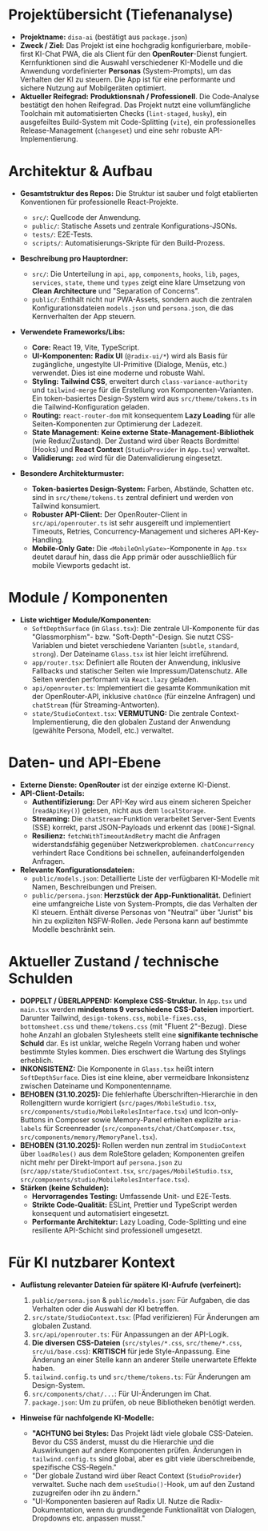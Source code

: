 # Projektübersicht (Tiefenanalyse)

- **Projektname:** `disa-ai` (bestätigt aus `package.json`)
- **Zweck / Ziel:** Das Projekt ist eine hochgradig konfigurierbare, mobile-first KI-Chat PWA, die als Client für den **OpenRouter**-Dienst fungiert. Kernfunktionen sind die Auswahl verschiedener KI-Modelle und die Anwendung vordefinierter **Personas** (System-Prompts), um das Verhalten der KI zu steuern. Die App ist für eine performante und sichere Nutzung auf Mobilgeräten optimiert.
- **Aktueller Reifegrad:** **Produktionsnah / Professionell**. Die Code-Analyse bestätigt den hohen Reifegrad. Das Projekt nutzt eine vollumfängliche Toolchain mit automatisierten Checks (`lint-staged`, `husky`), ein ausgefeiltes Build-System mit Code-Splitting (`vite`), ein professionelles Release-Management (`changeset`) und eine sehr robuste API-Implementierung.

# Architektur & Aufbau

- **Gesamtstruktur des Repos:** Die Struktur ist sauber und folgt etablierten Konventionen für professionelle React-Projekte.
  - `src/`: Quellcode der Anwendung.
  - `public/`: Statische Assets und zentrale Konfigurations-JSONs.
  - `tests/`: E2E-Tests.
  - `scripts/`: Automatisierungs-Skripte für den Build-Prozess.

- **Beschreibung pro Hauptordner:**
  - `src/`: Die Unterteilung in `api`, `app`, `components`, `hooks`, `lib`, `pages`, `services`, `state`, `theme` und `types` zeigt eine klare Umsetzung von **Clean Architecture** und "Separation of Concerns".
  - `public/`: Enthält nicht nur PWA-Assets, sondern auch die zentralen Konfigurationsdateien `models.json` und `persona.json`, die das Kernverhalten der App steuern.

- **Verwendete Frameworks/Libs:**
  - **Core:** React 19, Vite, TypeScript.
  - **UI-Komponenten:** **Radix UI** (`@radix-ui/*`) wird als Basis für zugängliche, ungestylte UI-Primitive (Dialoge, Menüs, etc.) verwendet. Dies ist eine moderne und robuste Wahl.
  - **Styling:** **Tailwind CSS**, erweitert durch `class-variance-authority` und `tailwind-merge` für die Erstellung von Komponenten-Varianten. Ein token-basiertes Design-System wird aus `src/theme/tokens.ts` in die Tailwind-Konfiguration geladen.
  - **Routing:** `react-router-dom` mit konsequentem **Lazy Loading** für alle Seiten-Komponenten zur Optimierung der Ladezeit.
  - **State Management:** **Keine externe State-Management-Bibliothek** (wie Redux/Zustand). Der Zustand wird über Reacts Bordmittel (Hooks) und **React Context** (`StudioProvider` in `App.tsx`) verwaltet.
  - **Validierung:** `zod` wird für die Datenvalidierung eingesetzt.

- **Besondere Architekturmuster:**
  - **Token-basiertes Design-System:** Farben, Abstände, Schatten etc. sind in `src/theme/tokens.ts` zentral definiert und werden von Tailwind konsumiert.
  - **Robuster API-Client:** Der OpenRouter-Client in `src/api/openrouter.ts` ist sehr ausgereift und implementiert Timeouts, Retries, Concurrency-Management und sicheres API-Key-Handling.
  - **Mobile-Only Gate:** Die `<MobileOnlyGate>`-Komponente in `App.tsx` deutet darauf hin, dass die App primär oder ausschließlich für mobile Viewports gedacht ist.

# Module / Komponenten

- **Liste wichtiger Module/Komponenten:**
  - `SoftDepthSurface` (in `Glass.tsx`): Die zentrale UI-Komponente für das "Glassmorphism"- bzw. "Soft-Depth"-Design. Sie nutzt CSS-Variablen und bietet verschiedene Varianten (`subtle`, `standard`, `strong`). Der Dateiname `Glass.tsx` ist hier leicht irreführend.
  - `app/router.tsx`: Definiert alle Routen der Anwendung, inklusive Fallbacks und statischer Seiten wie Impressum/Datenschutz. Alle Seiten werden performant via `React.lazy` geladen.
  - `api/openrouter.ts`: Implementiert die gesamte Kommunikation mit der OpenRouter-API, inklusive `chatOnce` (für einzelne Anfragen) und `chatStream` (für Streaming-Antworten).
  - `state/StudioContext.tsx`: **VERMUTUNG:** Die zentrale Context-Implementierung, die den globalen Zustand der Anwendung (gewählte Persona, Modell, etc.) verwaltet.

# Daten- und API-Ebene

- **Externe Dienste:** **OpenRouter** ist der einzige externe KI-Dienst.
- **API-Client-Details:**
  - **Authentifizierung:** Der API-Key wird aus einem sicheren Speicher (`readApiKey()`) gelesen, nicht aus dem `localStorage`.
  - **Streaming:** Die `chatStream`-Funktion verarbeitet Server-Sent Events (SSE) korrekt, parst JSON-Payloads und erkennt das `[DONE]`-Signal.
  - **Resilienz:** `fetchWithTimeoutAndRetry` macht die Anfragen widerstandsfähig gegenüber Netzwerkproblemen. `chatConcurrency` verhindert Race Conditions bei schnellen, aufeinanderfolgenden Anfragen.
- **Relevante Konfigurationsdateien:**
  - `public/models.json`: Detaillierte Liste der verfügbaren KI-Modelle mit Namen, Beschreibungen und Preisen.
  - `public/persona.json`: **Herzstück der App-Funktionalität.** Definiert eine umfangreiche Liste von System-Prompts, die das Verhalten der KI steuern. Enthält diverse Personas von "Neutral" über "Jurist" bis hin zu expliziten NSFW-Rollen. Jede Persona kann auf bestimmte Modelle beschränkt sein.

# Aktueller Zustand / technische Schulden

- **DOPPELT / ÜBERLAPPEND:** **Komplexe CSS-Struktur.** In `App.tsx` und `main.tsx` werden **mindestens 9 verschiedene CSS-Dateien** importiert. Darunter Tailwind, `design-tokens.css`, `mobile-fixes.css`, `bottomsheet.css` und `theme/tokens.css` (mit "Fluent 2"-Bezug). Diese hohe Anzahl an globalen Stylesheets stellt eine **signifikante technische Schuld** dar. Es ist unklar, welche Regeln Vorrang haben und woher bestimmte Styles kommen. Dies erschwert die Wartung des Stylings erheblich.
- **INKONSISTENZ:** Die Komponente in `Glass.tsx` heißt intern `SoftDepthSurface`. Dies ist eine kleine, aber vermeidbare Inkonsistenz zwischen Dateiname und Komponentenname.
- **BEHOBEN (31.10.2025):** Die fehlerhafte Überschriften-Hierarchie in den Rollengittern wurde korrigiert (`src/pages/MobileStudio.tsx`, `src/components/studio/MobileRolesInterface.tsx`) und Icon-only-Buttons in Composer sowie Memory-Panel erhielten explizite `aria-labels` für Screenreader (`src/components/chat/ChatComposer.tsx`, `src/components/memory/MemoryPanel.tsx`).
- **BEHOBEN (31.10.2025):** Rollen werden nun zentral im `StudioContext` über `loadRoles()` aus dem RoleStore geladen; Komponenten greifen nicht mehr per Direkt-Import auf `persona.json` zu (`src/app/state/StudioContext.tsx`, `src/pages/MobileStudio.tsx`, `src/components/studio/MobileRolesInterface.tsx`).
- **Stärken (keine Schulden):**
  - **Hervorragendes Testing:** Umfassende Unit- und E2E-Tests.
  - **Strikte Code-Qualität:** ESLint, Prettier und TypeScript werden konsequent und automatisiert eingesetzt.
  - **Performante Architektur:** Lazy Loading, Code-Splitting und eine resiliente API-Schicht sind professionell umgesetzt.

# Für KI nutzbarer Kontext

- **Auflistung relevanter Dateien für spätere KI-Aufrufe (verfeinert):**
  1.  `public/persona.json` & `public/models.json`: Für Aufgaben, die das Verhalten oder die Auswahl der KI betreffen.
  2.  `src/state/StudioContext.tsx`: (Pfad verifizieren) Für Änderungen am globalen Zustand.
  3.  `src/api/openrouter.ts`: Für Anpassungen an der API-Logik.
  4.  **Die diversen CSS-Dateien** (`src/styles/*.css`, `src/theme/*.css`, `src/ui/base.css`): **KRITISCH** für jede Style-Anpassung. Eine Änderung an einer Stelle kann an anderer Stelle unerwartete Effekte haben.
  5.  `tailwind.config.ts` und `src/theme/tokens.ts`: Für Änderungen am Design-System.
  6.  `src/components/chat/...`: Für UI-Änderungen im Chat.
  7.  `package.json`: Um zu prüfen, ob neue Bibliotheken benötigt werden.

- **Hinweise für nachfolgende KI-Modelle:**
  - **"ACHTUNG bei Styles:** Das Projekt lädt viele globale CSS-Dateien. Bevor du CSS änderst, musst du die Hierarchie und die Auswirkungen auf andere Komponenten prüfen. Änderungen in `tailwind.config.ts` sind global, aber es gibt viele überschreibende, spezifische CSS-Regeln."
  - "Der globale Zustand wird über React Context (`StudioProvider`) verwaltet. Suche nach dem `useStudio()`-Hook, um auf den Zustand zuzugreifen oder ihn zu ändern."
  - "UI-Komponenten basieren auf Radix UI. Nutze die Radix-Dokumentation, wenn du grundlegende Funktionalität von Dialogen, Dropdowns etc. anpassen musst."
